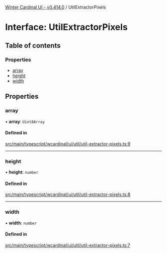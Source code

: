[Winter Cardinal UI - v0.414.0](../index.md) / UtilExtractorPixels

# Interface: UtilExtractorPixels

## Table of contents

### Properties

- [array](UtilExtractorPixels.md#array)
- [height](UtilExtractorPixels.md#height)
- [width](UtilExtractorPixels.md#width)

## Properties

### array

• **array**: `Uint8Array`

#### Defined in

[src/main/typescript/wcardinal/ui/util/util-extractor-pixels.ts:9](https://github.com/winter-cardinal/winter-cardinal-ui/blob/v0.414.0/src/main/typescript/wcardinal/ui/util/util-extractor-pixels.ts#L9)

___

### height

• **height**: `number`

#### Defined in

[src/main/typescript/wcardinal/ui/util/util-extractor-pixels.ts:8](https://github.com/winter-cardinal/winter-cardinal-ui/blob/v0.414.0/src/main/typescript/wcardinal/ui/util/util-extractor-pixels.ts#L8)

___

### width

• **width**: `number`

#### Defined in

[src/main/typescript/wcardinal/ui/util/util-extractor-pixels.ts:7](https://github.com/winter-cardinal/winter-cardinal-ui/blob/v0.414.0/src/main/typescript/wcardinal/ui/util/util-extractor-pixels.ts#L7)
